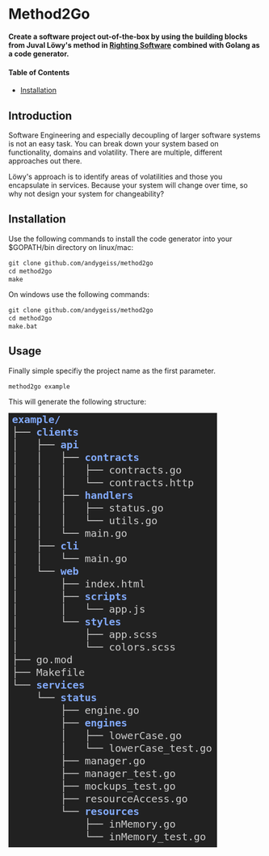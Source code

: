 # Method2Go

**Create a software project out-of-the-box by using the building blocks from Juval Löwy's method in [Righting Software](https://rightingsoftware.org/) combined with Golang as a code generator.**

#### Table of Contents

- [Installation]()

## Introduction

Software Engineering and especially decoupling of larger software systems is not an easy task. You can break down your system based on functionality, domains and volatility. There are multiple, different approaches out there.

Löwy's approach is to identify areas of volatilities and those you encapsulate in services. Because your system will change over time, so why not design your system for changeability?

## Installation

Use the following commands to install the code generator into your $GOPATH/bin directory on linux/mac:

    git clone github.com/andygeiss/method2go
    cd method2go
    make

On windows use the following commands:

    git clone github.com/andygeiss/method2go
    cd method2go
    make.bat

## Usage

Finally simple specifiy the project name as the first parameter.

    method2go example

This will generate the following structure:

![Tree](tree.png)
